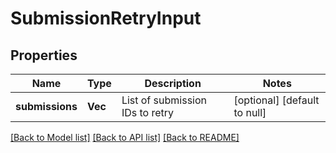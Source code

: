 # SubmissionRetryInput

## Properties
Name | Type | Description | Notes
------------ | ------------- | ------------- | -------------
**submissions** | **Vec<i32>** | List of submission IDs to retry | [optional] [default to null]

[[Back to Model list]](../README.md#documentation-for-models) [[Back to API list]](../README.md#documentation-for-api-endpoints) [[Back to README]](../README.md)



